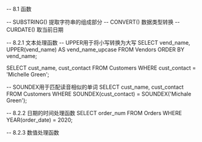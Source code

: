 -- 8.1 函数

-- SUBSTRING() 提取字符串的组成部分
-- CONVERT()  数据类型转换
-- CURDATE() 取当前日期

-- 8.2.1 文本处理函数
-- UPPER用于将小写转换为大写
SELECT vend_name, UPPER(vend_name) AS vend_name_upcase
FROM Vendors
ORDER BY vend_name;

SELECT cust_name, cust_contact
FROM Customers
WHERE cust_contact = 'Michelle Green';

-- SOUNDEX用于匹配读音相似的单词
SELECT cust_name, cust_contact
FROM Customers
WHERE SOUNDEX(cust_contact) = SOUNDEX('Michale Green');

-- 8.2.2 日期的时间处理函数
SELECT order_num 
FROM Orders 
WHERE YEAR(order_date) = 2020;

-- 8.2.3 数值处理函数
